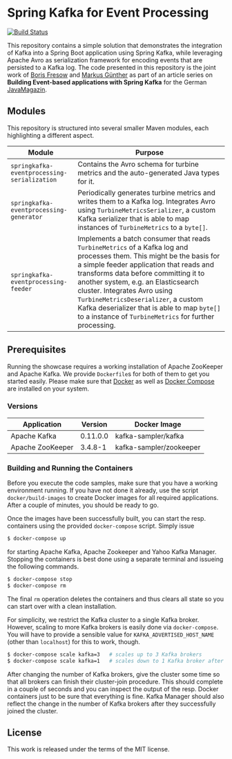 # Spring Kafka for Event Processing

[![Build Status](https://travis-ci.org/mguenther/spring-kafka-event-processing-sampler.svg?branch=master)](https://travis-ci.org/mguenther/spring-kafka-event-processing-sampler.svg)

This repository contains a simple solution that demonstrates the integration of Kafka into a Spring Boot application using Spring Kafka, while leveraging Apache Avro as serialization framework for encoding events that are persisted to a Kafka log. The code presented in this repository is the joint work of [Boris Fresow](mailto://bfresow@gmail.com) and [Markus Günther](mailto://markus.guenther@gmail.com) as part of an article series on **Building Event-based applications with Spring Kafka** for the German [JavaMagazin](https://jaxenter.de/magazine/java-magazin).

## Modules

This repository is structured into several smaller Maven modules, each highlighting a different aspect.

| Module | Purpose |
| ------ | ------- |
| `springkafka-eventprocessing-serialization` | Contains the Avro schema for turbine metrics and the auto-generated Java types for it. |
| `springkafka-eventprocessing-generator` | Periodically generates turbine metrics and writes them to a Kafka log. Integrates Avro using `TurbineMetricsSerializer`, a custom Kafka serializer that is able to map instances of `TurbineMetrics` to a `byte[]`. |
| `springkafka-eventprocessing-feeder` | Implements a batch consumer that reads `TurbineMetrics` of a Kafka log and processes them. This might be the basis for a simple feeder application that reads and transforms data before committing it to another system, e.g. an Elasticsearch cluster. Integrates Avro using `TurbineMetricsDeserializer`, a custom Kafka deserializer that is able to map `byte[]` to a instance of `TurbineMetrics` for further processing. |

## Prerequisites

Running the showcase requires a working installation of Apache ZooKeeper and Apache Kafka. We provide `Dockerfile`s for both of them to get you started easily. Please make sure that [Docker](https://docs.docker.com/engine/installation/) as well as [Docker Compose](https://docs.docker.com/compose/install/) are installed on your system.

### Versions

| Application         | Version   | Docker Image            |
| ------------------- | --------- | ----------------------- |
| Apache Kafka        | 0.11.0.0  | kafka-sampler/kafka     |
| Apache ZooKeeper    | 3.4.8-1   | kafka-sampler/zookeeper |

### Building and Running the Containers

Before you execute the code samples, make sure that you have a working environment running. If you have not done it already, use the script ```docker/build-images``` to create Docker images for all required applications. After a couple of minutes, you should be ready to go.

Once the images have been successfully built, you can start the resp. containers using the provided ```docker-compose``` script. Simply issue

```bash
$ docker-compose up
```

for starting Apache Kafka, Apache Zookeeper and Yahoo Kafka Manager. Stopping the containers is best done using a separate terminal and issueing the following commands.

```bash
$ docker-compose stop
$ docker-compose rm
```

The final ```rm``` operation deletes the containers and thus clears all state so you can start over with a clean installation.

For simplicity, we restrict the Kafka cluster to a single Kafka broker. However, scaling to more Kafka brokers is easily done via `docker-compose`. You will have to provide a sensible value for `KAFKA_ADVERTISED_HOST_NAME` (other than `localhost`) for this to work, though. 

```bash
$ docker-compose scale kafka=3   # scales up to 3 Kafka brokers
$ docker-compose scale kafka=1   # scales down to 1 Kafka broker after the previous upscale
```

After changing the number of Kafka brokers, give the cluster some time so that all brokers can finish their cluster-join procedure. This should complete in a couple of seconds and you can inspect the output of the resp. Docker containers just to be sure that everything is fine. Kafka Manager should also reflect the change in the number of Kafka brokers after they successfully joined the cluster.

## License

This work is released under the terms of the MIT license.
